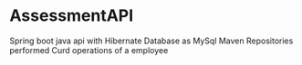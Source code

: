 # AssessmentAPI
Spring boot java api with Hibernate
Database as MySql
Maven Repositories
performed Curd operations of a employee
